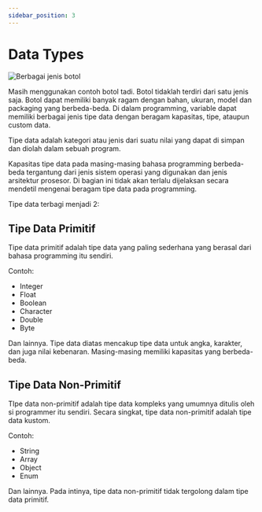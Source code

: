 ```yaml
---
sidebar_position: 3
---
```


# Data Types

![Berbagai jenis botol](https://i.imgur.com/xjDLtYw.png)

Masih menggunakan contoh botol tadi. Botol tidaklah terdiri dari satu jenis saja. Botol dapat memiliki banyak ragam dengan bahan, ukuran, model dan packaging yang berbeda-beda. Di dalam programming, variable dapat memiliki berbagai jenis tipe data dengan beragam kapasitas, tipe, ataupun custom data.

Tipe data adalah kategori atau jenis dari suatu nilai yang dapat di simpan dan diolah dalam sebuah program.

Kapasitas tipe data pada masing-masing bahasa programming berbeda-beda tergantung dari jenis sistem operasi yang digunakan dan jenis arsitektur prosesor. Di bagian ini tidak akan terlalu dijelaksan secara mendetil mengenai beragam tipe data pada programming.

Tipe data terbagi menjadi 2:

## Tipe Data Primitif

  Tipe data primitif adalah tipe data yang paling sederhana yang berasal dari bahasa programming itu sendiri.

  Contoh:

  - Integer
  - Float
  - Boolean
  - Character
  - Double
  - Byte

  Dan lainnya. Tipe data diatas mencakup tipe data untuk angka, karakter, dan juga nilai kebenaran. Masing-masing memiliki kapasitas yang berbeda-beda.

## Tipe Data Non-Primitif

  TIpe data non-primitif adalah tipe data kompleks yang umumnya ditulis oleh si programmer itu sendiri. Secara singkat, tipe data non-primitif adalah tipe data kustom.

  Contoh:

  - String
  - Array
  - Object
  - Enum

  Dan lainnya. Pada intinya, tipe data non-primitif tidak tergolong dalam tipe data primitif.
